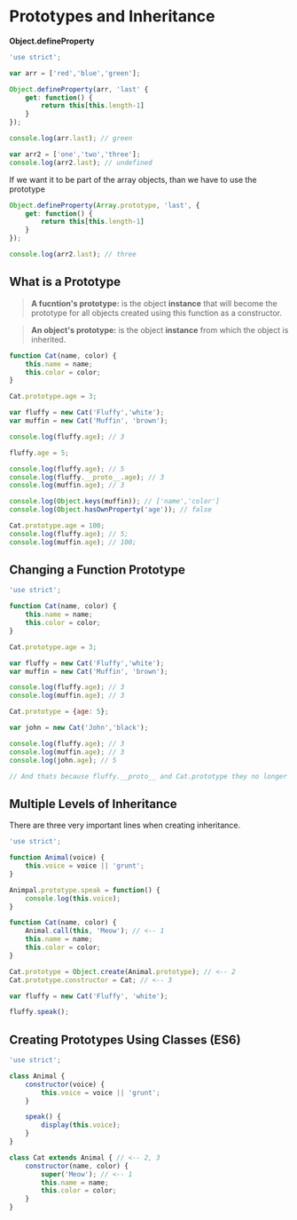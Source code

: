 # Prototypes and Inheritance

**Object.defineProperty**

```javascript
'use strict';

var arr = ['red','blue','green'];

Object.defineProperty(arr, 'last' {
    get: function() {
        return this[this.length-1]
    }
});

console.log(arr.last); // green

var arr2 = ['one','two','three'];
console.log(arr2.last); // undefined
```

If we want it to be part of the array objects, than we have to use the prototype

```javascript
Object.defineProperty(Array.prototype, 'last', {
    get: function() {
        return this[this.length-1]
    }
});

console.log(arr2.last); // three
```

## What is a Prototype

> **A fucntion's prototype:** is the object **instance** that will become the prototype for all objects created using this function as a constructor.

> **An object's prototype:** is the object **instance** from which the object is inherited.

```javascript
function Cat(name, color) {
    this.name = name;
    this.color = color;
}

Cat.prototype.age = 3;

var fluffy = new Cat('Fluffy','white');
var muffin = new Cat('Muffin', 'brown');

console.log(fluffy.age); // 3

fluffy.age = 5;

console.log(fluffy.age); // 5
console.log(fluffy.__proto__.age); // 3
console.log(muffin.age); // 3

console.log(Object.keys(muffin)); // ['name','color']
console.log(Object.hasOwnProperty('age')); // false

Cat.prototype.age = 100;
console.log(fluffy.age); // 5;
console.log(muffin.age); // 100;
```

## Changing a Function Prototype

```javascript
'use strict';

function Cat(name, color) {
    this.name = name;
    this.color = color;
}

Cat.prototype.age = 3;

var fluffy = new Cat('Fluffy','white');
var muffin = new Cat('Muffin', 'brown');

console.log(fluffy.age); // 3
console.log(muffin.age); // 3

Cat.prototype = {age: 5};

var john = new Cat('John','black');

console.log(fluffy.age); // 3
console.log(muffin.age); // 3
console.log(john.age); // 5

// And thats because fluffy.__proto__ and Cat.prototype they no longer point to the same object!
```

## Multiple Levels of Inheritance

There are three very important lines when creating inheritance.

```javascript
'use strict';

function Animal(voice) {
    this.voice = voice || 'grunt';
}

Animpal.prototype.speak = function() {
    console.log(this.voice);
}

function Cat(name, color) {
    Animal.call(this, 'Meow'); // <-- 1
    this.name = name;
    this.color = color;
}

Cat.prototype = Object.create(Animal.prototype); // <-- 2
Cat.prototype.constructor = Cat; // <-- 3

var fluffy = new Cat('Fluffy', 'white');

fluffy.speak();
```

## Creating Prototypes Using Classes (ES6)

```javascript
'use strict';

class Animal {
    constructor(voice) {
        this.voice = voice || 'grunt';
    }

    speak() {
        display(this.voice);
    }
}

class Cat extends Animal { // <-- 2, 3
    constructor(name, color) {
        super('Meow'); // <-- 1
        this.name = name;
        this.color = color;
    }
}
```